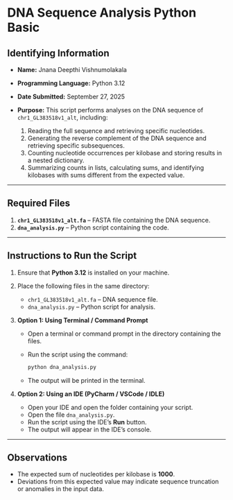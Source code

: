 # DNA Sequence Analysis Python Basic

## Identifying Information

* **Name:** Jnana Deepthi Vishnumolakala
* **Programming Language:** Python 3.12
* **Date Submitted:** September 27, 2025
* **Purpose:**
  This script performs analyses on the DNA sequence of `chr1_GL383518v1_alt`, including:

  1. Reading the full sequence and retrieving specific nucleotides.
  2. Generating the reverse complement of the DNA sequence and retrieving specific subsequences.
  3. Counting nucleotide occurrences per kilobase and storing results in a nested dictionary.
  4. Summarizing counts in lists, calculating sums, and identifying kilobases with sums different from the expected value.

---

## Required Files

1. **`chr1_GL383518v1_alt.fa`** – FASTA file containing the DNA sequence.
2. **`dna_analysis.py`** – Python script containing the code.

---

## Instructions to Run the Script

1. Ensure that **Python 3.12** is installed on your machine.

2. Place the following files in the same directory:

   * `chr1_GL383518v1_alt.fa` – DNA sequence file.
   * `dna_analysis.py` – Python script for analysis.

3. **Option 1: Using Terminal / Command Prompt**

   * Open a terminal or command prompt in the directory containing the files.
   * Run the script using the command:

     ```bash
     python dna_analysis.py
     ```
   * The output will be printed in the terminal.

4. **Option 2: Using an IDE (PyCharm / VSCode / IDLE)**

   * Open your IDE and open the folder containing your script.
   * Open the file `dna_analysis.py`.
   * Run the script using the IDE’s **Run** button.
   * The output will appear in the IDE’s console.

---
## Observations

* The expected sum of nucleotides per kilobase is **1000**.
* Deviations from this expected value may indicate sequence truncation or anomalies in the input data.
